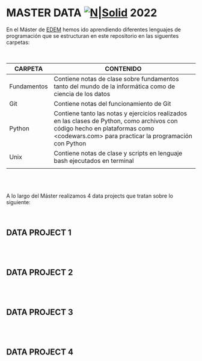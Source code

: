 # MASTER DATA  [![N|Solid](https://edem.eu/wp-content/plugins/edem-shortcodes/public/img/logo-Edem.png)](https://edem.eu)   2022

En el Máster de [EDEM][edem] hemos ido aprendiendo diferentes lenguajes de programación que se estructuran en este repositorio en las siguentes carpetas:

<br>

| CARPETA | CONTENIDO |
| ------ | ------ |
| Fundamentos | Contiene notas de clase sobre fundamentos tanto del mundo de la informática como de ciencia de los datos |
| Git | Contiene notas del funcionamiento de Git |
| Python | Contiene tanto las notas y ejercicios realizados en las clases de Python, como archivos con código hecho en plataformas como <codewars.com> para practicar la programación con Python |
| Unix | Contiene notas de clase y scripts en lenguaje bash ejecutados en terminal |
|   |   |

<br>
<br>

A lo largo del Máster realizamos 4 data projects que tratan sobre lo siguiente:

<br>

## DATA PROJECT 1


<br>



<br>

## DATA PROJECT 2


<br>



<br>

## DATA PROJECT 3


<br>


<br>

## DATA PROJECT 4


<br>







[//]: # (These are reference links used in the body of this note and get stripped out when the markdown processor does its job.)

[edem]: <https://edem.eu>

